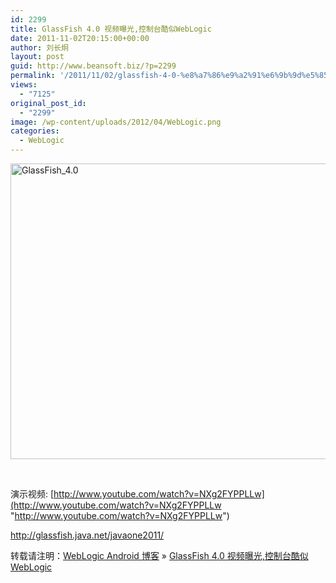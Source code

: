 ```yaml
---
id: 2299
title: GlassFish 4.0 视频曝光,控制台酷似WebLogic
date: 2011-11-02T20:15:00+00:00
author: 刘长炯
layout: post
guid: http://www.beansoft.biz/?p=2299
permalink: '/2011/11/02/glassfish-4-0-%e8%a7%86%e9%a2%91%e6%9b%9d%e5%85%89%e6%8e%a7%e5%88%b6%e5%8f%b0%e9%85%b7%e4%bc%bcweblogic/'
views:
  - "7125"
original_post_id:
  - "2299"
image: /wp-content/uploads/2012/04/WebLogic.png
categories:
  - WebLogic
---
```

 <img title="GlassFish_4.0" style="border-right:0;border-top:0;display:inline;border-left:0;border-bottom:0;" height="473" alt="GlassFish_4.0" src="http://www.beansoft.biz/wp-content/uploads/2011/11/glassfish_4-0.png" width="850" border="0" />

&#160;

演示视频: [http://www.youtube.com/watch?v=NXg2FYPPLLw](http://www.youtube.com/watch?v=NXg2FYPPLLw "http://www.youtube.com/watch?v=NXg2FYPPLLw")

<http://glassfish.java.net/javaone2011/>

转载请注明：[WebLogic Android 博客](http://www.beansoft.biz) &raquo; [GlassFish 4.0 视频曝光,控制台酷似WebLogic](http://www.beansoft.biz/2011/11/02/glassfish-4-0-%e8%a7%86%e9%a2%91%e6%9b%9d%e5%85%89%e6%8e%a7%e5%88%b6%e5%8f%b0%e9%85%b7%e4%bc%bcweblogic/)